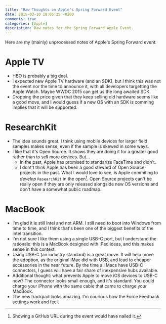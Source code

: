 ```yaml
---
title: "Raw Thoughts on Apple's Spring Forward Event"
date: 2015-03-10 18:05:25 -0300
comments: true
categories: [Apple]
description: Raw notes for the Spring Forward Apple Event.
---
```

Here are my (mainly) unprocessed notes of Apple's Spring Forward event:

# Apple TV

- HBO is probably a big deal.
- I expected new Apple TV hardware (and an SDK), but I think this was not the event nor the time to announce it, with all developers targetting the Apple Watch. Maybe WWDC 2015 can get us the long awaited SDK.
- Dropping the price given that they keep selling old hardware seems like a good move, and I would guess if a new OS with an SDK is comming implies that it will be supported.

# ResearchKit

- The idea sounds great. I think using mobile devices for larger field samples makes sense, even if the sample is skewed in some ways.
- I like that it's Open Source. It shows they are doing it for a greater good rather than to sell more devices. But...
  - In the past, Apple has promised to standarize FaceTime and didn't.
  - I dont't think Apple has been a good steward of Open Source projects in the past. What I would love to see, is Apple commiting to _develop_ `ResearchKit` in the open[^GitHubURL]. Open Source projects can't be really open if they are only released alongside new OS versions and don't have a somewhat public roadmap.

# MacBook

- I'm glad it is still Intel and not ARM. I still need to boot into Windows from time to time, and I think that's been one of the biggest benefits of the Intel transition.
- I'm not sure I like them using a single USB-C port, but I understand the rationale: this is a MacBook designed with iPad ideas, and this makes sense in this context.
- Using USB-C (an industry standard) is a great move. It will help move the adoption, as the original iMac did with USB, and lead to cheaper accessories in the near future. By the time all Macs have USB-C connectors, I guess will have a fair share of inexpensive hubs available.
- Additional thought: what prevents Apple to move iOS devices to USB-C now? The connector looks small enough, and it's standard. You could charge your iPhone with the same cable that came to charge your MacBook.
- The new trackpad looks amazing. I'm courious how the Force Feedback settings work and feel.

[^GitHubURL]: Showing a GitHub URL during the event would have nailed it.